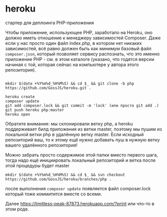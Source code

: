 # heroku
стартер для деплоинга PHP-приложения

Чтобы приложение, использующее PHP, заработало на Heroku, оно должно иметь отношение к менеджеру зависимостей Composer. Даже если у нас просто один файл index.php, в котором нет никаких зависимостей, всё равно должен быть как минимум базовый файл `composer.json`, который позволяет сервису распознать, что это именно приложение PHP - см. в этом каталоге (указано, что годятся версии начиная с той, которая сейчас на компьютере у автора этого репозитория).

```

mkdir $(date +%Y%m%d_%H%M%S) && cd $_ && git clone -b php https://github.com/GossJS/heroku.git .  

heroku create
composer update
git add composer.lock && git commit -m 'lock' (или просто git add .)
git push heroku php:master
heroku open

```

Обратите внимание: мы склонировали ветку php, а heroku поддерживает билд приложения из ветки master, поэтому мы пушим из локальной ветки php в удалённую ветку master. Если исходный репозиторий ваш, то к этому ещё нужно добавать пуш в нужную ветку вашего удалённого репозитория!

Можно забрать просто содержимое этой папки вместо первого шага, тогда надо ещё инициировать локальный репозиторий и ветка после этой процедуры будет master

```
mkdir $(date +%Y%m%d_%H%M%S) && cd $_ && svn checkout https://github.com/GossJS/heroku/branches/php .

```

после выполнения `composer update` появляется файл composer.lock который тоже коммитится вместе со всеми.

Далее https://limitless-peak-87873.herokuapp.com/?print или что-то в этом роде.
